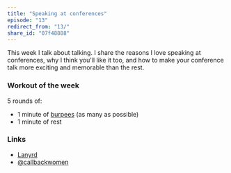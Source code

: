```yaml
---
title: "Speaking at conferences"
episode: "13"
redirect_from: "13/"
share_id: "07f48888"
---
```


This week I talk about talking. I share the reasons I love speaking at conferences, why I think you'll like it too, and how to make your conference talk more exciting and memorable than the rest.

### Workout of the week

5 rounds of:

- 1 minute of [burpees](http://youtu.be/TX60BcsO_wE) (as many as possible)
- 1 minute of rest

### Links

- [Lanyrd](http://lanyrd.com)
- [@callbackwomen](https://twitter.com/callbackwomen)
